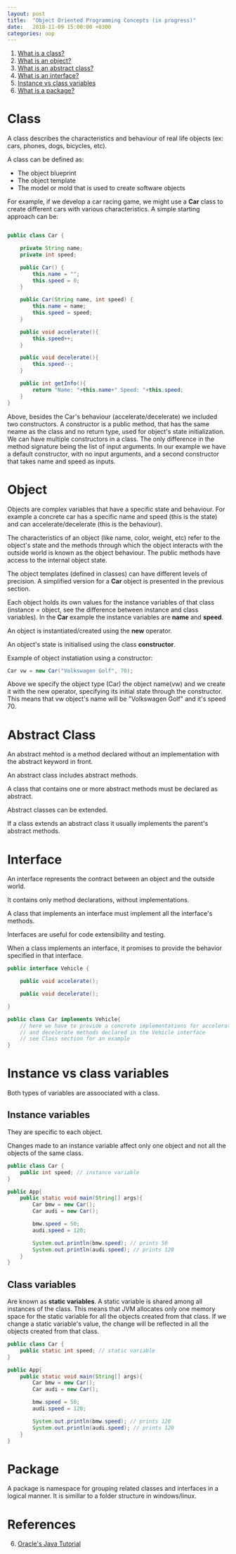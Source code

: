```yaml
---
layout: post
title:  "Object Oriented Programming Concepts (in progress)"
date:   2018-11-09 15:00:00 +0300
categories: oop
---
```


1. [What is a class?](#class)
2. [What is an object?](#object)
3. [What is an abstract class?](#abstract-class)
4. [What is an interface?](#abstract-class)
5. [Instance vs class variables](#instance-vs-class-variables)
6. [What is a package?](#package)

# Class

A class describes the characteristics and behaviour of real life objects (ex: cars, phones, dogs, bicycles, etc).

A class can be defined as:
- The object blueprint
- The object template
- The model or mold that is used to create software objects

For example, if we develop a car racing game, we might use a __Car__ class to create different cars with various characteristics. A simple starting approach can be:

```java

public class Car {

    private String name;
    private int speed;

    public Car() {
        this.name = "";
        this.speed = 0;
    }

    public Car(String name, int speed) {
        this.name = name;
        this.speed = speed;
    }

    public void accelerate(){
        this.speed++;
    }

    public void decelerate(){
        this.speed--;
    }

    public int getInfo(){
        return "Name: "+this.name+" Speed: "+this.speed;
    }
}

```

Above, besides the Car's behaviour (accelerate/decelerate) we included two constructors. A constructor is a public method, that has the same neame as the class and no return type, used for object's state initialization. We can have multiple constructors in a class. The only difference in the method signature being the list of input arguments. In our example we have a default constructor, with no input arguments, and a second constructor that takes name and speed as inputs.

# Object

Objects are complex variables that have a specific state and behaviour. For example a concrete car has a specific name and speed (this is the state) and can accelerate/decelerate (this is the behaviour). 

The characteristics of an object (like name, color, weight, etc) refer to the object's state and the methods through which the object interacts with the outside world is known as the object behaviour. The public methods have access to the internal object state.

The object templates (defined in classes) can have different levels of precision. A simplified version for a __Car__ object is presented in the previous section. 

Each object holds its own values for the instance variables of that class (instance = object, see the difference between instance and class variables). In the __Car__ example the instance variables are __name__ and __speed__.

An object is instantiated/created using the __new__ operator. 

An object's state is initialised using the class __constructor__.

 

Example of object instatiation using a constructor:

```java
Car vw = new Car("Volkswagen Golf", 70);
```

Above we specify the object type (Car) the object name(vw) and we create it with the new operator, specifying its initial state through the constructor. This means that vw object's name will be "Volkswagen Golf" and it's speed 70.

# Abstract Class

An abstract mehtod is a method declared without an implementation with the abstract keyword in front.

An abstract class includes abstract methods.

A class that contains one or more abstract methods must be declared as abstract.

Abstract classes can be extended.

If a class extends an abstract class it usually implements the parent's abstract methods. 

# Interface

An interface represents the contract between an object and the outside world.

It contains only method declarations, without implementations.

A class that implements an interface must implement all the interface's methods.

Interfaces are useful for code extensibility and testing. 

When a class implements an interface, it promises to provide the behavior specified in that interface.

```java
public interface Vehicle {

    public void accelerate();

    public void decelerate();

}

public class Car implements Vehicle{
    // here we have to provide a concrete implementations for accelerate 
    // and decelerate methods declared in the Vehicle interface 
    // see Class section for an example
}
```


# Instance vs class variables

Both types of variables are assoociated with a class. 

## Instance variables

They are specific to each object. 

Changes made to an instance variable affect only one object and not all the objects of the same class.

```java
public class Car {
    public int speed; // instance variable
}

public App{
    public static void main(String[] args){
        Car bmw = new Car();
        Car audi = new Car();

        bmw.speed = 50;
        audi.speed = 120;

        System.out.println(bmw.speed); // prints 50
        System.out.println(audi.speed); // prints 120
    }
}
```

## Class variables 
Are known as __static variables__. A static variable is shared among all instances of the class. This means that JVM allocates only one memory space for the static variable for all the objects created from that class. If we change a static variable's value, the change will be reflected in all the objects created from that class. 

```java
public class Car {
    public static int speed; // static variable
}

public App{
    public static void main(String[] args){
        Car bmw = new Car();
        Car audi = new Car();

        bmw.speed = 50;
        audi.speed = 120;

        System.out.println(bmw.speed); // prints 120
        System.out.println(audi.speed); // prints 120
    }
}
```

# Package

A package is namespace for grouping related classes and interfaces in a logical manner.
It is simillar to a folder structure in windows/linux.

# References
6. [Oracle's Java Tutorial](#https://docs.oracle.com/javase/tutorial/java/index.html)
